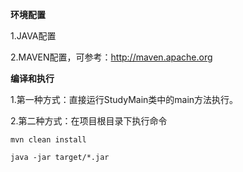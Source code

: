 **环境配置**

1.JAVA配置

2.MAVEN配置，可参考：http://maven.apache.org

**编译和执行**

1.第一种方式：直接运行StudyMain类中的main方法执行。

2.第二种方式：在项目根目录下执行命令 

`mvn clean install`

`java -jar target/*.jar`